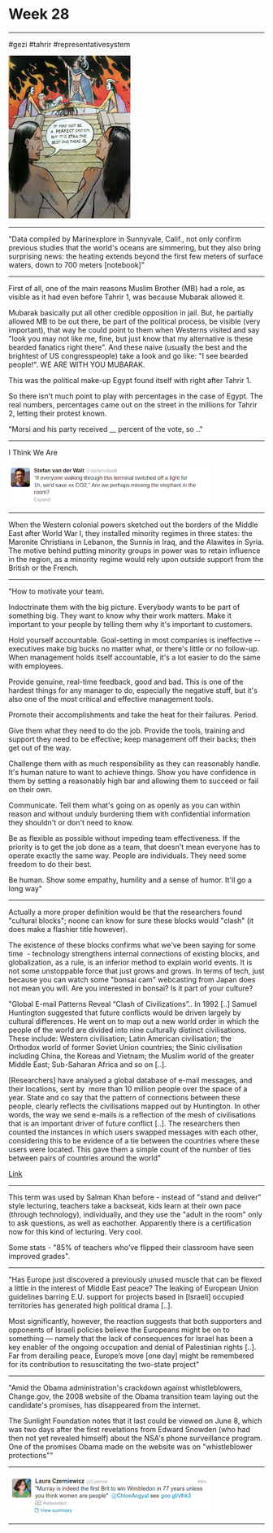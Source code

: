 # Week 28

---

\#gezi \#tahrir \#representativesystem

![](970254_10151513845955732_1351153331_n.jpg)

---

"Data compiled by Marinexplore in Sunnyvale, Calif., not only confirm 
previous studies that the world's oceans are simmering, but they also 
bring surprising news: the heating extends beyond the first few meters 
of surface waters, down to 700 meters [notebook]"

---

First of all, one of the main reasons Muslim Brother (MB) had a role,
as visible as it had even before Tahrir 1, was because Mubarak allowed
it.

Mubarak basically put all other credible opposition in jail. But, he
partially allowed MB to be out there, be part of the political
process, be visible (very important), that way he could point to them
when Westerns visited and say "look you may not like me, fine, but
just know that my alternative is these bearded fanatics right
there". And these naive (usually the best and the brightest of US
congresspeople) take a look and go like: "I see bearded people!". WE
ARE WITH YOU MUBARAK.

This was the political make-up Egypt found itself with right after
Tahrir 1.

So there isn't much point to play with percentages in the case of
Egypt. The real numbers, percentages came out on the street in the
millions for Tahrir 2, letting their protest known.

"Morsi and his party received __ percent of the vote, so .."

---

I Think We Are

![](5936.png)

---

When the Western colonial powers sketched out the borders of the
Middle East after World War I, they installed minority regimes in
three states: the Maronite Christians in Lebanon, the Sunnis in Iraq,
and the Alawites in Syria. The motive behind putting minority groups
in power was to retain influence in the region, as a minority regime
would rely upon outside support from the British or the French.

---

"How to motivate your team.

Indoctrinate them with the big picture. Everybody wants to be part of
something big. They want to know why their work matters. Make it
important to your people by telling them why it's important to
customers.

Hold yourself accountable. Goal-setting in most companies is
ineffective -- executives make big bucks no matter what, or there's
little or no follow-up. When management holds itself accountable, it's
a lot easier to do the same with employees.

Provide genuine, real-time feedback, good and bad. This
is one of the hardest things for any manager to do, especially the 
negative stuff, but it's also one of the most critical and effective 
management tools.

Promote their accomplishments and take the heat for their failures. Period.

Give them what they need to do the job. Provide the tools, training
and support they need to be effective; keep management off their
backs; then get out of the way.

Challenge them with as much responsibility as they can reasonably handle.
It's human nature to want to achieve things. Show you have confidence 
in them by setting a reasonably high bar and allowing them to succeed or
fail on their own.

Communicate. Tell them what's going on as openly as you can within
reason and without unduly burdening them with confidential information
they shouldn't or don't need to know.

Be as flexible as possible without impeding team effectiveness. If the
priority is to get the job done as a team, that doesn't mean everyone
has to operate exactly the same way. People are individuals.  They
need some freedom to do their best.

Be human. Show some empathy, humility and a sense of humor. It'll go a
long way"

---

Actually a more proper definition would be that the researchers found
"cultural blocks"; noone can know for sure these blocks would "clash"
(it does make a flashier title however).

The existence of these blocks confirms what we've been saying for some
time  - technology strengthens internal connections of existing
blocks, and globalization, as a rule, is an inferior method to explain
world events. It is not some unstoppable force that just grows and
grows. In terms of tech, just because you can watch some "bonsai cam"
webcasting from Japan does not mean you will. Are you interested in
bonsai? Is it part of your culture?

"Global E-mail Patterns Reveal “Clash of Civilizations”.. In 1992 [..]
Samuel Huntington suggested that future conflicts would be driven
largely by cultural differences. He went on to map out a new world
order in which the people of the world are divided into nine
culturally distinct civilisations. These include: Western
civilisation; Latin American civilisation; the Orthodox world of
former Soviet Union countries; the Sinic civilisation including China,
the Koreas and Vietnam; the Muslim world of the greater Middle East;
Sub-Saharan Africa and so on [..].

[Researchers] have analysed a global database of e-mail messages, and
their locations, sent by  more than 10 million people over the space
of a year. State and co say that the pattern of connections between
these people, clearly reflects the civilisations mapped out by
Huntington. In other words, the way we send e-mails is a reflection of
the mesh of civilisations that is an important driver of future
conflict [..]. The researchers then counted the instances in which
users swapped messages with each other, considering this to be
evidence of a tie between the countries where these users were
located. This gave them a simple count of the number of ties between
pairs of countries around the world"

[Link](http://www.technologyreview.com/view/512116/global-e-mail-patterns-reveal-clash-of-civilizations/)

---

This term was used by Salman Khan before - instead of "stand and
deliver" style lecturing, teachers take a backseat, kids learn at
their own pace (through technology), individually, and they use the
"adult in the room" only to ask questions, as well as
eachother. Apparently there is a certification now for this kind of
lecturing. Very cool.

Some stats - "85% of teachers who’ve flipped their classroom have seen
improved grades".

---

"Has Europe just discovered a previously unused muscle that can be
flexed a little in the interest of Middle East peace? The leaking of
European Union guidelines barring E.U. support for projects based in
[Israeli] occupied territories has generated high political drama
[..].

Most significantly, however, the reaction suggests that both
supporters and opponents of Israeli policies believe the Europeans
might be on to something — namely that the lack of consequences for
Israel has been a key enabler of the ongoing occupation and denial of
Palestinian rights [..].  Far from derailing peace, Europe’s move [one
day] might be remembered for its contribution to resuscitating the
two-state project"

---

"Amid the Obama administration's crackdown against whistleblowers,
Change.gov, the 2008 website of the Obama transition team laying out
the candidate's promises, has disappeared from the internet.

The Sunlight Foundation notes that it last could be viewed on June 8,
which was two days after the first revelations from Edward Snowden
(who had then not yet revealed himself) about the NSA's phone
surveillance program. One of the promises Obama made on the website
was on "whistleblower protections""

---

![](1953.png)

---